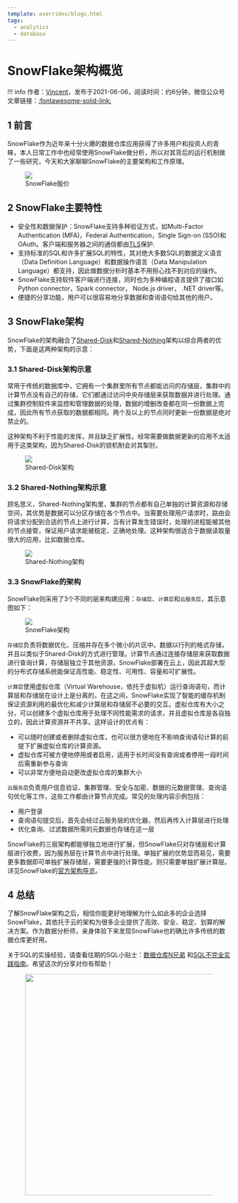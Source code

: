 ```yaml
---
template: overrides/blogs.html
tags:
  - analytics
  - database
---
```


# SnowFlake架构概览

!!! info
    作者：[Vincent](https://github.com/Realvincentyuan)，发布于2021-06-06，阅读时间：约6分钟，微信公众号文章链接：[:fontawesome-solid-link:](https://mp.weixin.qq.com/s/772p9v4nJAGX36qBjNC3xA)

## 1 前言

SnowFlake作为近年来十分火爆的数据仓库应用获得了许多用户和投资人的青睐，本人日常工作中也经常使用SnowFlake做分析，所以对其背后的运行机制做了一些研究，今天和大家聊聊SnowFlake的主要架构和工作原理。

<figure>
  <img src="https://user-images.githubusercontent.com/26101303/132982228-360bd20b-ed29-4ff6-84d3-c77d74169c9f.png"  />
  <figcaption>SnowFlake股价</figcaption>
</figure>

## 2 SnowFlake主要特性

- 安全性和数据保护：SnowFlake支持多种验证方式，如Multi-Factor Authentication (MFA)，Federal Authentication，Single Sign-on (SSO)和OAuth。客户端和服务器之间的通信都由[TLS](https://en.wikipedia.org/wiki/Transport_Layer_Security "Transport Layer Security")保护.
- 支持标准的SQL和许多扩展SQL的特性，其对绝大多数SQL的数据定义语言（Data Definition Language）和数据操作语言（Data Manipulation Language）都支持，因此做数据分析时基本不用担心找不到对应的操作。
- SnowFlake支持软件客户端进行连接，同时也为多种编程语言提供了接口如Python connector，Spark connector， Node.js driver， .NET driver等。
- 便捷的分享功能，用户可以很容易地分享数据和查询语句给其他的用户。

## 3 SnowFlake架构

SnowFlake的架构融合了[Shared-Disk](https://en.wikipedia.org/wiki/Shared_disk_architecture "Shared-Disk Architecture")和[Shared-Nothing](https://en.wikipedia.org/wiki/Shared-nothing_architecture "Shared-nothing Architecture")架构以综合两者的优势，下面是这两种架构的示意：

### 3.1 Shared-Disk架构示意

常用于传统的数据库中，它拥有一个集群里所有节点都能访问的存储层，集群中的计算节点没有自己的存储，它们都通过访问中央存储层来获取数据并进行处理。通过集群控制软件来监控和管理数据的处理，数据的增删改查都在同一份数据上完成，因此所有节点获取的数据都相同。两个及以上的节点同时更新一份数据是绝对禁止的。

这种架构不利于性能的发挥，并且缺乏扩展性。经常需要做数据更新的应用不太适用于这类架构，因为Shared-Disk的锁机制会对其掣肘。

<figure>
  <img src="https://user-images.githubusercontent.com/26101303/132982226-1ccaf053-bddd-4c1c-933a-f555eebd1e29.png"  />
  <figcaption>Shared-Disk架构</figcaption>
</figure>


### 3.2 Shared-Nothing架构示意

顾名思义，Shared-Nothing架构里，集群的节点都有自己单独的计算资源和存储空间，其优势是数据可以分区存储在各个节点中。当需要处理用户请求时，路由会将请求分配到合适的节点上进行计算，当有计算发生错误时，处理的进程能被其他的节点接管，保证用户请求能被稳定、正确地处理。这种架构很适合于数据读取量很大的应用，比如数据仓库。


<figure>
  <img src="https://user-images.githubusercontent.com/26101303/132982223-b99b67f5-3018-4f47-b03f-ac1f165f76b9.png"  />
  <figcaption>Shared-Nothing架构</figcaption>
</figure>

### 3.3 SnowFlake的架构

SnowFlake则采用了3个不同的层来构建应用：`存储层`、`计算层`和`云服务层`，其示意图如下：

<figure>
  <img src="https://user-images.githubusercontent.com/26101303/132982227-9cb5fbcd-cb8b-4c53-8f8d-448abddb2663.png"  />
  <figcaption>SnowFlake架构</figcaption>
</figure>

`存储层`负责将数据优化、压缩并存在多个微小的片区中。数据以行列的格式存储，并且以类似于Shared-Disk的方式进行管理。计算节点通过连接存储层来获取数据进行查询计算，存储层独立于其他资源，SnowFlake部署在云上，因此其超大型的分布式存储系统能保证高性能、稳定性、可用性、容量和可扩展性。

`计算层`使用虚拟仓库（Virtual Warehouse，依托于虚拟机）运行查询语句，而计算层和存储层在设计上是分离的，在这之间，SnowFlake实现了智能的缓存机制保证资源利用的最优化和减少计算层和存储层不必要的交互。虚拟仓库有大小之分，可以创建多个虚拟仓库用于处理不同性能需求的请求，并且虚拟仓库是各自独立的，因此计算资源并不共享。这样设计的优点有：

- 可以随时创建或者删除虚拟仓库，也可以很方便地在不影响查询语句计算的前提下扩展虚拟仓库的计算资源。
- 虚拟仓库可被方便地停用或者启用，适用于长时间没有查询或者停用一段时间后需重新参与查询
- 可以非常方便地自动更改虚拟仓库的集群大小

`云服务层`负责用户信息验证、集群管理、安全与加密、数据的元数据管理、查询语句优化等工作，这些工作都由计算节点完成。常见的处理内容示例包括：

- 用户登录
- 查询语句提交后，首先会经过云服务层的优化器，然后再传入计算层进行处理
- 优化查询、过滤数据所需的元数据也存储在这一层

SnowFlake的三层架构都能够独立地进行扩展，但SnowFlake只对存储层和计算层进行收费，因为服务层在计算节点中进行处理。单独扩展的优势显而易见，需要更多数据即可单独扩展存储层，需要更强的计算性能，则只需要单独扩展计算层。详见SnowFlake的[官方架构导览](https://docs.SnowFlake.com/en/user-guide/intro-key-concepts.html "SnowFlake的架构")。

## 4 总结

了解SnowFlake架构之后，相信你能更好地理解为什么如此多的企业选择SnowFlake，其依托于云的架构为很多企业提供了高效、安全、稳定、划算的解决方案。作为数据分析师，亲身体验下来发现SnowFlake也的确比许多传统的数据仓库更好用。

关于SQL的实操经验，请查看往期的SQL小贴士：[数据仓库N兄弟](https://mp.weixin.qq.com/s?__biz=MzI4Mjk3NzgxOQ==&mid=2247484458&idx=1&sn=b103c9b9d205e0d6a4589b68687e9c95&chksm=eb90f75edce77e480d76a140289f4217c8f8de8cb6b5da80c89b4cf09b1b07d87ef5f256831e&token=969028810&lang=zh_CN#rd) 和[SQL不完全实践指南](https://mp.weixin.qq.com/s?__biz=MzI4Mjk3NzgxOQ==&mid=2247484506&idx=1&sn=c46e7bf80719bd004a63d7fa668f4c7e&chksm=eb90f72edce77e38c38fdfe685b1ff86590ed22aea65b8c19f07fb7ce44b5b981929796873cc&token=969028810&lang=zh_CN#rd)。希望这次的分享对你有帮助！

<figure>
  <img src="https://cdn.jsdelivr.net/gh/BulletTech2021/Pics/2021-6-14/1623639526512-1080P%20(Full%20HD)%20-%20Tail%20Pic.png" width="500" />
</figure>

